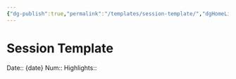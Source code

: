 ```yaml
---
{"dg-publish":true,"permalink":"/templates/session-template/","dgHomeLink":true,"dgPassFrontmatter":false}
---
```


# Session Template
Date:: {date}
Num:: 
Highlights::
